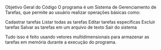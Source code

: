 Objetivo Geral do Código
O programa é um Sistema de Gerenciamento de Tarefas, que permite ao usuário realizar operações básicas como:

Cadastrar tarefas
Listar todas as tarefas
Editar tarefas específicas
Excluir tarefas
Salvar as tarefas em um arquivo de texto
Sair do sistema

Tudo isso é feito usando vetores multidimensionais para armazenar as tarefas em memória durante a execução do programa.

